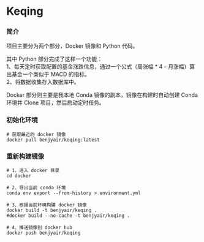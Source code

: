 # Keqing

### 简介  
项目主要分为两个部分，Docker 镜像和 Python 代码。  

其中 Python 部分完成了这样一个功能：  
1、每天定时获取配置的基金涨跌信息，通过一个公式（周涨幅 * 4 - 月涨幅）算出基金一个类似于 MACD 的指标。  
2、将数据收集存入数据库中。  

Docker 部分则主要是我本地 Conda 镜像的副本，镜像在构建时自动创建 Conda 环境并 Clone 项目，然后启动定时任务。  

### 初始化环境 
```shell
# 获取最近的 docker 镜像
docker pull benjyair/keqing:latest
```

### 重新构建镜像
```shell
# 1、进入 docker 目录
cd docker

# 2、导出当前 conda 环境
conda env export --from-history > environment.yml

# 3、根据当前环境构建 docker 镜像
docker build -t benjyair/keqing .
#docker build --no-cache -t benjyair/keqing .

# 4、推送镜像到 docker hub
docker push benjyair/keqing
```
